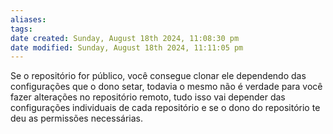 ```yaml
---
aliases: 
tags: 
date created: Sunday, August 18th 2024, 11:08:30 pm
date modified: Sunday, August 18th 2024, 11:11:05 pm
---
```

Se o repositório for público, você consegue clonar ele dependendo das configurações que o dono setar, todavia o mesmo não é verdade para você fazer alterações no repositório remoto, tudo isso vai depender das configurações individuais de cada repositório e se o dono do repositório te deu as permissões necessárias.

